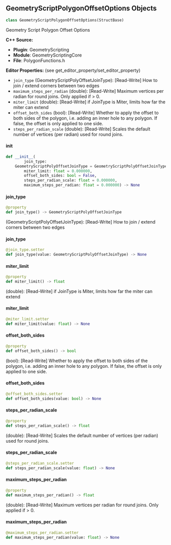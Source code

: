 ## GeometryScriptPolygonOffsetOptions Objects

```python
class GeometryScriptPolygonOffsetOptions(StructBase)
```

Geometry Script Polygon Offset Options

**C++ Source:**

- **Plugin**: GeometryScripting
- **Module**: GeometryScriptingCore
- **File**: PolygonFunctions.h

**Editor Properties:** (see get_editor_property/set_editor_property)

- ``join_type`` (GeometryScriptPolyOffsetJoinType):  [Read-Write] How to join / extend corners between two edges
- ``maximum_steps_per_radian`` (double):  [Read-Write] Maximum vertices per radian for round joins. Only applied if > 0.
- ``miter_limit`` (double):  [Read-Write] if JoinType is Miter, limits how far the miter can extend
- ``offset_both_sides`` (bool):  [Read-Write] Whether to apply the offset to both sides of the polygon, i.e. adding an inner hole to any polygon. If false, the offset is only applied to one side.
- ``steps_per_radian_scale`` (double):  [Read-Write] Scales the default number of vertices (per radian) used for round joins.

<a id="unreal.GeometryScriptPolygonOffsetOptions.__init__"></a>

#### __init__

```python
def __init__(
        join_type:
    GeometryScriptPolyOffsetJoinType = GeometryScriptPolyOffsetJoinType.SQUARE,
        miter_limit: float = 0.000000,
        offset_both_sides: bool = False,
        steps_per_radian_scale: float = 0.000000,
        maximum_steps_per_radian: float = 0.000000) -> None
```

<a id="unreal.GeometryScriptPolygonOffsetOptions.join_type"></a>

#### join_type

```python
@property
def join_type() -> GeometryScriptPolyOffsetJoinType
```

(GeometryScriptPolyOffsetJoinType):  [Read-Write] How to join / extend corners between two edges

<a id="unreal.GeometryScriptPolygonOffsetOptions.join_type"></a>

#### join_type

```python
@join_type.setter
def join_type(value: GeometryScriptPolyOffsetJoinType) -> None
```

<a id="unreal.GeometryScriptPolygonOffsetOptions.miter_limit"></a>

#### miter_limit

```python
@property
def miter_limit() -> float
```

(double):  [Read-Write] if JoinType is Miter, limits how far the miter can extend

<a id="unreal.GeometryScriptPolygonOffsetOptions.miter_limit"></a>

#### miter_limit

```python
@miter_limit.setter
def miter_limit(value: float) -> None
```

<a id="unreal.GeometryScriptPolygonOffsetOptions.offset_both_sides"></a>

#### offset_both_sides

```python
@property
def offset_both_sides() -> bool
```

(bool):  [Read-Write] Whether to apply the offset to both sides of the polygon, i.e. adding an inner hole to any polygon. If false, the offset is only applied to one side.

<a id="unreal.GeometryScriptPolygonOffsetOptions.offset_both_sides"></a>

#### offset_both_sides

```python
@offset_both_sides.setter
def offset_both_sides(value: bool) -> None
```

<a id="unreal.GeometryScriptPolygonOffsetOptions.steps_per_radian_scale"></a>

#### steps_per_radian_scale

```python
@property
def steps_per_radian_scale() -> float
```

(double):  [Read-Write] Scales the default number of vertices (per radian) used for round joins.

<a id="unreal.GeometryScriptPolygonOffsetOptions.steps_per_radian_scale"></a>

#### steps_per_radian_scale

```python
@steps_per_radian_scale.setter
def steps_per_radian_scale(value: float) -> None
```

<a id="unreal.GeometryScriptPolygonOffsetOptions.maximum_steps_per_radian"></a>

#### maximum_steps_per_radian

```python
@property
def maximum_steps_per_radian() -> float
```

(double):  [Read-Write] Maximum vertices per radian for round joins. Only applied if > 0.

<a id="unreal.GeometryScriptPolygonOffsetOptions.maximum_steps_per_radian"></a>

#### maximum_steps_per_radian

```python
@maximum_steps_per_radian.setter
def maximum_steps_per_radian(value: float) -> None
```

<a id="unreal.GeometryScriptOpenPathOffsetOptions"></a>
